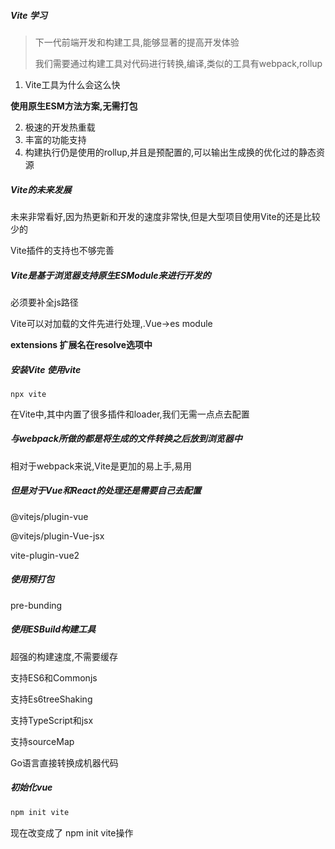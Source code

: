 ##### Vite 学习

> 下一代前端开发和构建工具,能够显著的提高开发体验
>
> 我们需要通过构建工具对代码进行转换,编译,类似的工具有webpack,rollup

1. Vite工具为什么会这么快

**使用原生ESM方法方案,无需打包**

2. 极速的开发热重载
3. 丰富的功能支持
4. 构建执行仍是使用的rollup,并且是预配置的,可以输出生成换的优化过的静态资源

##### Vite的未来发展

未来非常看好,因为热更新和开发的速度非常快,但是大型项目使用Vite的还是比较少的

Vite插件的支持也不够完善

##### Vite是基于浏览器支持原生ESModule来进行开发的

必须要补全js路径

Vite可以对加载的文件先进行处理,.Vue->es module

**extensions 扩展名在resolve选项中**

##### 安装Vite 使用vite

```shell
npx vite
```

在Vite中,其中内置了很多插件和loader,我们无需一点点去配置

##### 与webpack所做的都是将生成的文件转换之后放到浏览器中

相对于webpack来说,Vite是更加的易上手,易用

##### 但是对于Vue和React的处理还是需要自己去配置

@vitejs/plugin-vue

@vitejs/plugin-Vue-jsx

vite-plugin-vue2

##### 使用预打包

pre-bunding

##### 使用ESBuild构建工具

超强的构建速度,不需要缓存

支持ES6和Commonjs

支持Es6treeShaking

支持TypeScript和jsx

支持sourceMap

Go语言直接转换成机器代码

##### 初始化vue

```js
npm init vite
```

现在改变成了 npm  init  vite操作